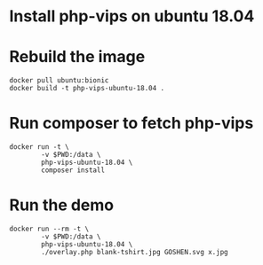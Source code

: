 # Install php-vips on ubuntu 18.04 

# Rebuild the image

```
docker pull ubuntu:bionic
docker build -t php-vips-ubuntu-18.04 .
```

# Run composer to fetch php-vips

```
docker run -t \
		-v $PWD:/data \
		php-vips-ubuntu-18.04 \
		composer install
```

# Run the demo

```
docker run --rm -t \
		-v $PWD:/data \
		php-vips-ubuntu-18.04 \
		./overlay.php blank-tshirt.jpg GOSHEN.svg x.jpg
```
